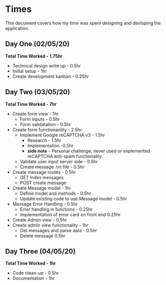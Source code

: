 # Times
This document covers how my time was spent designing and devloping the application.
## Day One (02/05/20)
**Total Time Worked - 1.75hr**
* Technical design write up - 0.5hr
* Initial setup - 1hr
* Create development kanban - 0.25hr
## Day Two (03/05/20)
**Total Time Worked - 7hr**
* Create form view - 1hr
	* Form inputs - 0.5hr
	* Form validatation - 0.5hr
* Create form functionanlity - 2.5hr
	* Implement Google reCAPTCHA v3 - 1.5hr
		* Research - 1.5hr
		* Implementation -0.5hr
		* **side note** - Personal challenge, never used or implemented reCAPTCHA anti-spam functionality.
	* Validate user input server side - 0.5hr
	* Create message .txt file - 0.5hr
* Create message routes - 0.5hr
	* GET Index messages
	* POST create message
* Create Message model - 1hr
	* Define model and methods - 0.5hr
	* Update existing code to use Message model - 0.5hr
* Message Error Handling - 0.5hr
	* Error handling in functions - 0.25hr
	* Implementation of error card on front end 0.25hr
* Create Admin view - 0.5hr
* Create admin view functionality - 1hr
	* Get messages and parse data - 0.5hr
	* Delete message 0.5hr
## Day Three (04/05/20)
**Total Time Worked - 1hr**
* Code clean-up - 0.5hr
* Documentation - 1hr